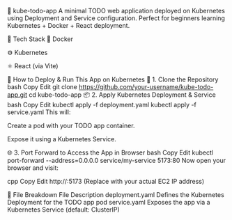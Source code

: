 📝 kube-todo-app
A minimal TODO web application deployed on Kubernetes using Deployment and Service configuration. Perfect for beginners learning Kubernetes + Docker + React deployment.

🧰 Tech Stack
🐳 Docker

⚙️ Kubernetes

⚛️ React (via Vite)

🚀 How to Deploy & Run This App on Kubernetes
🔁 1. Clone the Repository
bash
Copy
Edit
git clone https://github.com/your-username/kube-todo-app.git
cd kube-todo-app
📦 2. Apply Kubernetes Deployment & Service
bash
Copy
Edit
kubectl apply -f deployment.yaml
kubectl apply -f service.yaml
This will:

Create a pod with your TODO app container.

Expose it using a Kubernetes Service.

🌐 3. Port Forward to Access the App in Browser
bash
Copy
Edit
kubectl port-forward --address=0.0.0.0 service/my-service 5173:80
Now open your browser and visit:

cpp
Copy
Edit
http://<your-EC2-public-IP>:5173
(Replace <your-EC2-public-IP> with your actual EC2 IP address)

📁 File Breakdown
File	Description
deployment.yaml	Defines the Kubernetes Deployment for the TODO app pod
service.yaml	Exposes the app via a Kubernetes Service (default: ClusterIP)
